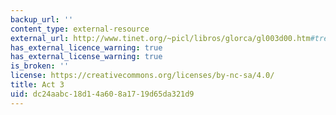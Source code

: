 ```yaml
---
backup_url: ''
content_type: external-resource
external_url: http://www.tinet.org/~picl/libros/glorca/gl003d00.htm#tres
has_external_licence_warning: true
has_external_license_warning: true
is_broken: ''
license: https://creativecommons.org/licenses/by-nc-sa/4.0/
title: Act 3
uid: dc24aabc-18d1-4a60-8a17-19d65da321d9
---
```

